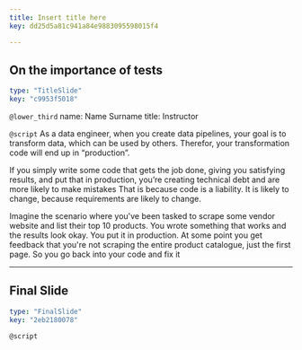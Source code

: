 ```yaml
---
title: Insert title here
key: dd25d5a81c941a84e9883095598015f4

---
```

## On the importance of tests

```yaml
type: "TitleSlide"
key: "c9953f5018"
```

`@lower_third`
name: Name Surname
title: Instructor


`@script`
As a data engineer, when you create data pipelines, your goal is to transform data, which can be used by others. Therefor, your transformation code will end up in “production”. 

If you simply write some code that gets the job done, giving you satisfying results, and put that in production, you’re creating technical debt and are more likely to make mistakes
That is because code is a liability. It is likely to change, because requirements are likely to change.

Imagine the scenario where you've been tasked to scrape some vendor website and list their top 10 products. You wrote something that works and the results look okay. You put it in production. At some point you get feedback that you're not scraping the entire product catalogue, just the first page. So you go back into your code and fix it


---
## Final Slide

```yaml
type: "FinalSlide"
key: "2eb2180078"
```

`@script`


